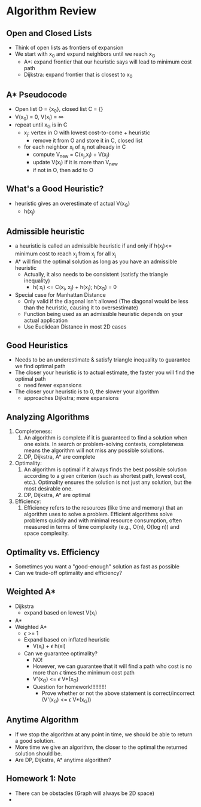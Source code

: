 # Algorithm Review
## Open and Closed Lists
- Think of open lists as frontiers of expansion
- We start with x<sub>0</sub> and expand neighbors until we reach x<sub>G</sub>
	- A*: expand frontier that our heuristic says will lead to minimum cost path
	- Dijkstra: expand frontier that is closest to x<sub>0</sub>
## A* Pseudocode
- Open list O = {x<sub>0</sub>}, closed list C = {}
- V(x<sub>0</sub>) = 0, V(x<sub>i</sub>) = $\infty$
- repeat until x<sub>G</sub> is in C
	- x<sub>j</sub>: vertex in O with lowest cost-to-come + heuristic
		- remove it from O and store it in C, closed list
	- for each neighbor x<sub>i</sub> of x<sub>j</sub> not already in C
		- compute V<sub>new</sub> = C(x<sub>j</sub>,x<sub>i</sub>) + V(x<sub>j</sub>)
		- update V(x<sub>i</sub>) if it is more than V<sub>new</sub>
		- if not in O, then add to O
## What's a Good Heuristic?
- heuristic gives an overestimate of actual V(x<sub>G</sub>)
	- h(x<sub>j</sub>)
## Admissible heuristic
- a heuristic is called an admissible heuristic if and only if h(x<sub>j</sub>)<= minimum cost to reach x<sub>j</sub> from x<sub>j</sub>  for all  x<sub>j</sub> 
- A* will find the optimal solution as long as you have an admissible heuristic
	- Actually, it also needs to be consistent (satisfy the triangle inequality)
		- h( x<sub>i</sub>) <= C(x<sub>i</sub>, x<sub>j</sub>) + h(x<sub>j</sub>); h(x<sub>G</sub>) = 0
- Special case for Manhattan Distance
	- Only valid if the diagonal isn't allowed (The diagonal would be less than the heuristic, causing it to oversestimate)
	- Function being used as an admissible heuristic depends on your actual application 
	- Use Euclidean Distance in most 2D cases 
## Good Heuristics
- Needs to be an underestimate & satisfy triangle inequality to guarantee we find optimal path
- The closer your heuristic is to actual estimate, the faster you will find the optimal path
	- need fewer expansions
- The closer your heuristic is to 0, the slower your algorithm
	- approaches Dijkstra; more expansions
## Analyzing Algorithms
1. Completeness: 
	1. An algorithm is complete if it is guaranteed to find a solution when one exists. In search or problem-solving contexts, completeness means the algorithm will not miss any possible solutions.
	2. DP, Dijkstra, A* are complete
2. Optimality: 
	1. An algorithm is optimal if it always finds the best possible solution according to a given criterion (such as shortest path, lowest cost, etc.). Optimality ensures the solution is not just any solution, but the most desirable one.
	2. DP, Dijkstra, A* are optimal
3. Efficiency: 
	1. Efficiency refers to the resources (like time and memory) that an algorithm uses to solve a problem. Efficient algorithms solve problems quickly and with minimal resource consumption, often measured in terms of time complexity (e.g., O(n), O(log n)) and space complexity.
## Optimality vs. Efficiency
- Sometimes you want a "good-enough" solution as fast as possible
- Can we trade-off optimality and efficiency?
## Weighted A*
- Dijkstra
	- expand based on lowest V(x<sub>i</sub>)
- A*
- Weighted A*
	- $\epsilon$ >= 1
	- Expand based on inflated heuristic
		- V(x<sub>i</sub>) + $\epsilon$ h(xi)
	- Can we guarantee optimality? 
		- NO!
		- However, we can guarantee that it will find a path who cost is no more than $\epsilon$ times the minimum cost path
		- V'(x<sub>G</sub>) <= $\epsilon$ V*(x<sub>G</sub>)
		- Question for homework!!!!!!!!!!
			- Prove whether or not the above statement is correct/incorrect (V'(x<sub>G</sub>) <= $\epsilon$ V*(x<sub>G</sub>))
## Anytime Algorithm
- If we stop the algorithm at any point in time, we should be able to return a good solution.
- More time we give an algorithm, the closer to the optimal the returned solution should be.
- Are DP, Dijkstra, A* anytime algorithm?
## Homework 1: Note
- There can be obstacles (Graph will always be 2D space)
- 
